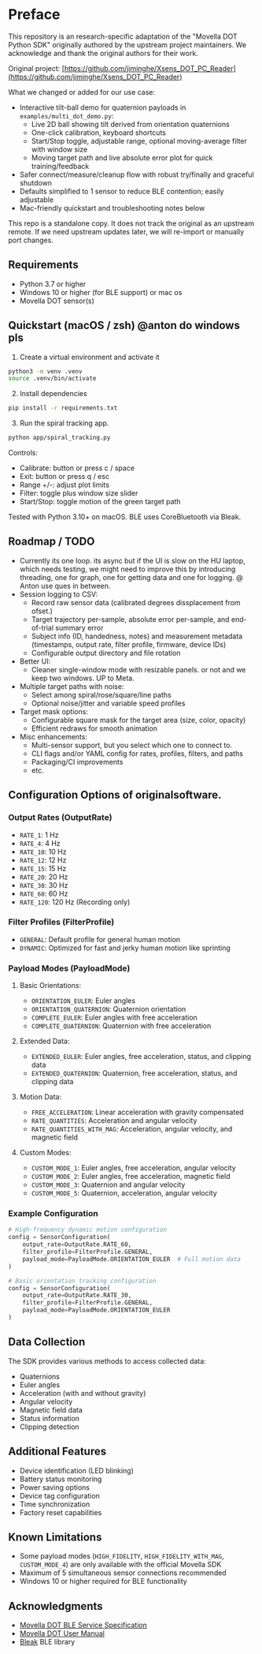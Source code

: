 # Preface

This repository is an research-specific adaptation of the "Movella DOT Python SDK" originally authored by the upstream project maintainers. We acknowledge and thank the original authors for their work.

Original project: [https://github.com/jiminghe/Xsens_DOT_PC_Reader](https://github.com/jiminghe/Xsens_DOT_PC_Reader)

What we changed or added for our use case:
- Interactive tilt-ball demo for quaternion payloads in `examples/multi_dot_demo.py`:
  - Live 2D ball showing tilt derived from orientation quaternions
  - One-click calibration, keyboard shortcuts
  - Start/Stop toggle, adjustable range, optional moving-average filter with window size
  - Moving target path and live absolute error plot for quick training/feedback
- Safer connect/measure/cleanup flow with robust try/finally and graceful shutdown
- Defaults simplified to 1 sensor to reduce BLE contention; easily adjustable
- Mac-friendly quickstart and troubleshooting notes below



This repo is a standalone copy. It does not track the original as an upstream remote. If we need upstream updates later, we will re-import or manually port changes.

## Requirements

- Python 3.7 or higher
- Windows 10 or higher (for BLE support) or mac os
- Movella DOT sensor(s)

## Quickstart (macOS / zsh) @anton do windows pls

1) Create a virtual environment and activate it
```bash
python3 -m venv .venv
source .venv/bin/activate
```

2) Install dependencies
```bash
pip install -r requirements.txt
```

3) Run the spiral tracking app.
```bash
python app/spiral_tracking.py
```
Controls:
- Calibrate: button or press c / space
- Exit: button or press q / esc
- Range +/-: adjust plot limits
- Filter: toggle plus window size slider
- Start/Stop: toggle motion of the green target path

Tested with Python 3.10+ on macOS. BLE uses CoreBluetooth via Bleak.

## Roadmap / TODO
- Currently its one loop. its async but if the UI is slow on the HU laptop, which needs testing, we might need to improve this by introducing threading, one for graph, one for getting data and one for logging. @ Anton use ques in between. 
- Session logging to CSV:
  - Record raw sensor data (calibrated degrees dissplacement from ofset.)
  - Target trajectory per-sample, absolute error per-sample, and end-of-trial summary error
  - Subject info (ID, handedness, notes) and measurement metadata (timestamps, output rate, filter profile, firmware, device IDs)
  - Configurable output directory and file rotation
- Better UI:
  - Cleaner single-window mode with resizable panels. or not and we keep two windows. UP to Meta. 
- Multiple target paths with noise:
  - Select among spiral/rose/square/line paths
  - Optional noise/jitter and variable speed profiles
- Target mask options:
  - Configurable square mask for the target area (size, color, opacity)
  - Efficient redraws for smooth animation
- Misc enhancements:
  - Multi-sensor support, but you select which one to connect to. 
  - CLI flags and/or YAML config for rates, profiles, filters, and paths
  - Packaging/CI improvements
  - etc.


## Configuration Options of originalsoftware. 

### Output Rates (OutputRate)
- `RATE_1`: 1 Hz
- `RATE_4`: 4 Hz
- `RATE_10`: 10 Hz
- `RATE_12`: 12 Hz
- `RATE_15`: 15 Hz
- `RATE_20`: 20 Hz
- `RATE_30`: 30 Hz
- `RATE_60`: 60 Hz
- `RATE_120`: 120 Hz (Recording only)

### Filter Profiles (FilterProfile)
- `GENERAL`: Default profile for general human motion
- `DYNAMIC`: Optimized for fast and jerky human motion like sprinting

### Payload Modes (PayloadMode)
1. Basic Orientations:
   - `ORIENTATION_EULER`: Euler angles
   - `ORIENTATION_QUATERNION`: Quaternion orientation
   - `COMPLETE_EULER`: Euler angles with free acceleration
   - `COMPLETE_QUATERNION`: Quaternion with free acceleration

2. Extended Data:
   - `EXTENDED_EULER`: Euler angles, free acceleration, status, and clipping data
   - `EXTENDED_QUATERNION`: Quaternion, free acceleration, status, and clipping data

3. Motion Data:
   - `FREE_ACCELERATION`: Linear acceleration with gravity compensated
   - `RATE_QUANTITIES`: Acceleration and angular velocity
   - `RATE_QUANTITIES_WITH_MAG`: Acceleration, angular velocity, and magnetic field

4. Custom Modes:
   - `CUSTOM_MODE_1`: Euler angles, free acceleration, angular velocity
   - `CUSTOM_MODE_2`: Euler angles, free acceleration, magnetic field
   - `CUSTOM_MODE_3`: Quaternion and angular velocity
   - `CUSTOM_MODE_5`: Quaternion, acceleration, angular velocity

### Example Configuration

```python
# High-frequency dynamic motion configuration
config = SensorConfiguration(
    output_rate=OutputRate.RATE_60,
    filter_profile=FilterProfile.GENERAL,
    payload_mode=PayloadMode.ORIENTATION_EULER  # Full motion data
)

# Basic orientation tracking configuration
config = SensorConfiguration(
    output_rate=OutputRate.RATE_30,
    filter_profile=FilterProfile.GENERAL,
    payload_mode=PayloadMode.ORIENTATION_EULER
)
```

## Data Collection

The SDK provides various methods to access collected data:

- Quaternions
- Euler angles
- Acceleration (with and without gravity)
- Angular velocity
- Magnetic field data
- Status information
- Clipping detection

## Additional Features

- Device identification (LED blinking)
- Battery status monitoring
- Power saving options
- Device tag configuration
- Time synchronization
- Factory reset capabilities

## Known Limitations

- Some payload modes (`HIGH_FIDELITY`, `HIGH_FIDELITY_WITH_MAG`, `CUSTOM_MODE_4`) are only available with the official Movella SDK
- Maximum of 5 simultaneous sensor connections recommended
- Windows 10 or higher required for BLE functionality


## Acknowledgments

- [Movella DOT BLE Service Specification](https://www.xsens.com/hubfs/Downloads/Manuals/Xsens%20DOT%20BLE%20Services%20Specifications.pdf)
- [Movella DOT User Manual](https://www.movella.com/hubfs/Movella%20DOT%20User%20Manual.pdf)
- [Bleak](https://github.com/hbldh/bleak) BLE library